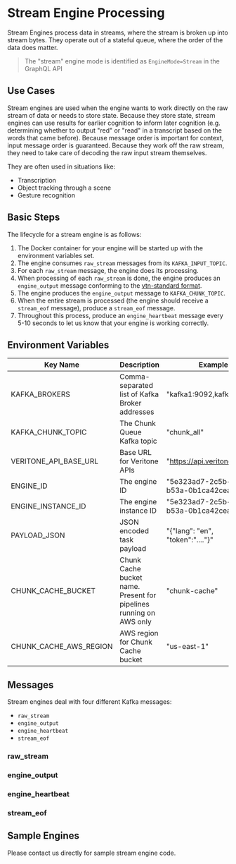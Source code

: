 # Stream Engine Processing

Stream Engines process data in streams, where the stream is broken up into stream bytes.
They operate out of a stateful queue, where the order of the data does matter.

> The "stream" engine mode is identified as `EngineMode=Stream` in the GraphQL API

## Use Cases

Stream engines are used when the engine wants to work directly on the raw stream of data or needs to store state.
Because they store state, stream engines can use results for earlier cognition to inform later cognition
(e.g. determining whether to output "red" or "read" in a transcript based on the words that came before).
Because message order is important for context, input message order is guaranteed.
Because they work off the raw stream, they need to take care of decoding the raw input stream themselves.

They are often used in situations like:

- Transcription
- Object tracking through a scene
- Gesture recognition

## Basic Steps

The lifecycle for a stream engine is as follows:

1. The Docker container for your engine will be started up with the environment variables set.
1. The engine consumes `raw_stream` messages from its `KAFKA_INPUT_TOPIC`.
1. For each `raw_stream` message, the engine does its processing.
1. When processing of each `raw_stream` is done, the engine produces an `engine_output` message conforming to the [vtn-standard format](/engines/standards/engine-output/).
1. The engine produces the `engine_output` message to `KAFKA_CHUNK_TOPIC`.
1. When the entire stream is processed (the engine should receive a `stream_eof` message), produce a `stream_eof` message.
1. Throughout this process, produce an `engine_heartbeat` message every 5-10 seconds to let us know that your engine is working correctly.

## Environment Variables

| Key Name | Description | Example |
| -------- | ----------- | ------- |
| KAFKA_BROKERS | Comma-separated list of Kafka Broker addresses | "kafka1:9092,kafka2:9092" |
| KAFKA_CHUNK_TOPIC | The Chunk Queue Kafka topic | "chunk_all" |
| VERITONE_API_BASE_URL | Base URL for Veritone APIs | "https://api.veritone.com" |
| ENGINE_ID | The engine ID | "5e323ad7-2c5b-48f6-b53a-0b1ca42ceab3"
| ENGINE_INSTANCE_ID | The engine instance ID | "5e323ad7-2c5b-48f6-b53a-0b1ca42ceab3_1" |
| PAYLOAD_JSON | JSON encoded task payload | "{\"lang\": \"en\", \"token\":\"....\"}" |
| CHUNK_CACHE_BUCKET | Chunk Cache bucket name. Present for pipelines running on AWS only | "chunk-cache" |
| CHUNK_CACHE_AWS_REGION | AWS region for Chunk Cache bucket | "us-east-1"|

## Messages

Stream engines deal with four different Kafka messages:

- `raw_stream`
- `engine_output`
- `engine_heartbeat`
- `stream_eof`

### raw_stream

[](../_messages/raw_stream.md ':include')

### engine_output

[](../_messages/engine_output.md ':include')

### engine_heartbeat

[](../_messages/engine_heartbeat.md ':include')

### stream_eof

[](../_messages/stream_eof.md ':include')

## Sample Engines

Please contact us directly for sample stream engine code.
